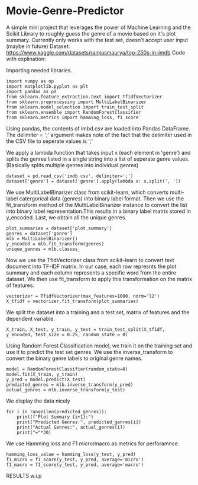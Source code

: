 # Movie-Genre-Predictor
A simple mini project that leverages the power of Machine Learning and the Scikit Library to roughly guess the genre of a movie based on it's plot summary. 
Currently only works with the test set, doesn't accept user input (maybe in future)
Dataset:
https://www.kaggle.com/datasets/ramjasmaurya/top-250s-in-imdb
Code with explination:

Importing needed libraries.
```
import numpy as np
import matplotlib.pyplot as plt
import pandas as pd
from sklearn.feature_extraction.text import TfidfVectorizer
from sklearn.preprocessing import MultiLabelBinarizer
from sklearn.model_selection import train_test_split
from sklearn.ensemble import RandomForestClassifier
from sklearn.metrics import hamming_loss, f1_score`
```
Using pandas, the contents of imbd.csv are loaded into Pandas DataFrame. The delimiter = ';' argument makes note of the fact that the delimiter used in the CSV file to seperate values is ';'

We apply a lambda function that takes input x (each element in 'genre') and splits the genres listed in a single string into a list of seperate genre values.
(Basically splits multiple genres into individual genres)
```
dataset = pd.read_csv('imdb.csv', delimiter=';')
dataset['genre'] = dataset['genre'].apply(lambda x: x.split(', '))
```
We use MultiLabelBinarizer class from scikit-learn, which converts multi-label catergorical data (genres) into binary label format.
Then we use the fit_transform method of the MultiLabelBinarizer instance to convert the list into binary label representation.This results in a binary label matrix stored in y_encoded. 
Last, we obtain all the unique genres.
```
plot_summaries = dataset['plot_summary']
genres = dataset['genre']
mlb = MultiLabelBinarizer()
y_encoded = mlb.fit_transform(genres)
unique_genres = mlb.classes_
```
Now we use the TfidVectorizer class from scikit-learn to convert text document into TF-IDF matrix. In our case, each row represnts the plot summary and each column represents a specific word from the entire dataset. We then use fit_transform to apply this transformation on the matrix of features. 
```
vectorizer = TfidfVectorizer(max_features=1000, norm='l2')
X_tfidf = vectorizer.fit_transform(plot_summaries)
```

We split the dataset into a training and a test set, matrix of features and the dependent variable.

```
X_train, X_test, y_train, y_test = train_test_split(X_tfidf, y_encoded, test_size = 0.25, random_state = 0)
```

Using Random Forest Classification model, we train it on the training set and use it to predict the test set genres. We use the inverse_transform to convert the binary genre labels to original genre names.

```
model = RandomForestClassifier(random_state=0)
model.fit(X_train, y_train)
y_pred = model.predict(X_test)
predicted_genres = mlb.inverse_transform(y_pred)
actual_genres = mlb.inverse_transform(y_test)
```
We display the data nicely
```
for i in range(len(predicted_genres)):
    print(f"Plot Summary {i+1}:")
    print("Predicted Genres:", predicted_genres[i])
    print("Actual Genres:", actual_genres[i])
    print("="*30)
```

We use Hamming loss and F1 micro/macro as metrics for perforamnce. 
```
hamming_loss_value = hamming_loss(y_test, y_pred)
f1_micro = f1_score(y_test, y_pred, average='micro')
f1_macro = f1_score(y_test, y_pred, average='macro')
```

RESULTS 
w.i.p
